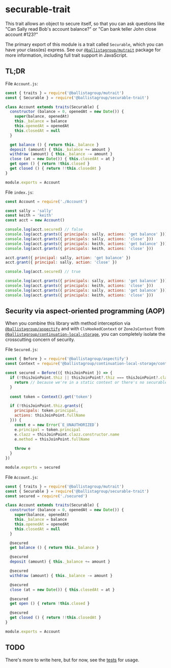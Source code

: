 # securable-trait

This trait allows an object to secure itself, so that you can ask questions like "Can Sally read Bob's account balance?" or "Can bank teller John close account #123?"

The primary export of this module is a trait called `Securable`, which you can have your class(es) express.
See our [`@ballistagroup/mutrait`](https://npmjs.com/package/@ballistagroup/mutrait) package for more information, including full trait support in JavaScript.

## TL;DR

File `Account.js`:

```js
const { traits } = require('@ballistagroup/mutrait')
const { Securable } = require('@ballistagroup/securable-trait')

class Account extends traits(Securable) {
  constructor (balance = 0, openedAt = new Date()) {
    super(balance, openedAt)
    this._balance = balance
    this.openedAt = openedAt
    this.closedAt = null
  }

  get balance () { return this._balance }
  deposit (amount) { this._balance += amount } 
  withdraw (amount) { this._balance -= amount }
  close (at = new Date()) { this.closedAt = at }
  get open () { return !this.closed }
  get closed () { return !!this.closedAt }
}

module.exports = Account
```

File `index.js`:

```js
const Account = require('./Account')

const sally = 'sally'
const keith = 'keith'
const acct = new Account()

console.log(acct.secured) // false
console.log(acct.grants({ principals: sally, actions: 'get balance' })) // true
console.log(acct.grants({ principals: sally, actions: 'close' }))       // true
console.log(acct.grants({ principals: keith, actions: 'get balance' })) // true
console.log(acct.grants({ principals: keith, actions: 'close' }))       // true

acct.grant({ principal: sally, action: 'get balance' })
acct.grant({ principal: sally, action: 'close' })

console.log(acct.secured) // true

console.log(acct.grants({ principals: sally, actions: 'get balance' })) // true
console.log(acct.grants({ principals: keith, actions: 'close' }))       // false
console.log(acct.grants({ principals: sally, actions: 'get balance' })) // true
console.log(acct.grants({ principals: keith, actions: 'close' }))       // false
```

## Security via aspect-oriented programming (AOP)

When you combine this library with method interception via [`@ballistagroup/aspectify`](https://www.npmjs.com/package/@ballistagroup/aspectify) and with `ClsHookedContext` or `ZoneJsContext` from [`@ballistagroup/continuation-local-storage`](https://www.npmjs.com/package/@ballistagroup/continuation-local-storage), you can completely isolate the crosscutting concern of security.

File `Secured.js`:

```js
const { Before } = require('@ballistagroup/aspectify')
const Context = require('@ballistagroup/continuation-local-storage/context/ClsHookedContext')

const secured = Before(({ thisJoinPoint }) => {
  if (!thisJoinPoint.thiz || thisJoinPoint?.thiz === thisJoinPoint?.clazz) {
    return // because we're in a static context or there's no securable to call securable.grants on
  }
    
  const token = Context().get('token')

  if (!thisJoinPoint.thiz.grants({
    principals: token.principal,
    actions: thisJoinPoint.fullName
  })) {
    const e = new Error(`E_UNAUTHORIZED`)
    e.principal = token.principal
    e.clazz = thisJoinPoint.clazz.constructor.name
    e.method = thisJoinPoint.fullName
    
    throw e
  }
})

module.exports = secured
```

File `Account.js`:

```js
const { traits } = require('@ballistagroup/mutrait')
const { Securable } = require('@ballistagroup/securable-trait')
const secured = require('./secured')

class Account extends traits(Securable) {
  constructor (balance = 0, openedAt = new Date()) {
    super(balance, openedAt)
    this._balance = balance
    this.openedAt = openedAt
    this.closedAt = null
  }

  @secured
  get balance () { return this._balance }

  @secured
  deposit (amount) { this._balance += amount } 

  @secured
  withdraw (amount) { this._balance -= amount }

  @secured
  close (at = new Date()) { this.closedAt = at }

  @secured
  get open () { return !this.closed }

  @secured
  get closed () { return !!this.closedAt }
}

module.exports = Account
``` 

## TODO
There's more to write here, but for now, see the [tests](src/test/unit/Securable.spec.js) for usage.

